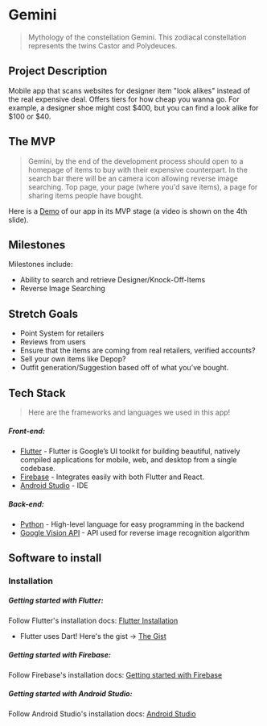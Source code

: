 # Gemini
> Mythology of the constellation Gemini. This zodiacal constellation represents the twins Castor and Polydeuces.
## Project Description
Mobile app that scans websites for designer item "look alikes" instead of the real expensive deal. Offers tiers for how cheap you wanna go. For example, a designer shoe might cost $400, but you can find a look alike for $100 or $40.    

## The MVP
> Gemini, by the end of the development process should open to a homepage of items to buy with their expensive counterpart. In the search bar there will be an camera icon allowing reverse image searching. Top page, your page (where you'd save items), a page for sharing items people have bought.

Here is a [Demo] of our app in its MVP stage (a video is shown on the 4th slide).

## Milestones
Milestones include:
- Ability to search and retrieve Designer/Knock-Off-Items
- Reverse Image Searching

## Stretch Goals
- Point System for retailers
- Reviews from users
- Ensure that the items are coming from real retailers, verified accounts?
- Sell your own items like Depop?
- Outfit generation/Suggestion based off of what you’ve bought.

## Tech Stack
> Here are the frameworks and languages we used in this app!

##### Front-end:
* [Flutter] - Flutter is Google’s UI toolkit for building beautiful, natively compiled applications for mobile, web, and desktop from a single codebase.
* [Firebase] - Integrates easily with both Flutter and React.
* [Android Studio] - IDE

##### Back-end:
* [Python] - High-level language for easy programming in the backend
* [Google Vision API] - API used for reverse image recognition algorithm

## Software to install
### Installation

##### Getting started with Flutter:
Follow Flutter's installation docs: [Flutter Installation]
- Flutter uses Dart! Here's the gist -> [The Gist]

##### Getting started with Firebase:
Follow Firebase's installation docs: [Getting started with Firebase]

##### Getting started with Android Studio:
Follow Android Studio's installation docs: [Android Studio]

[Firebase]: <https://firebase.google.com/>
[Flutter]: <https://flutter.dev/>
[Python]: <https://www.python.org/>
[Android Studio]: <https://developer.android.com/studio>
[Google Vision API]: <https://cloud.google.com/vision>
[Flutter Installation]: <https://flutter.dev/docs/get-started/install>
[Getting started with Firebase]: <https://firebase.google.com/docs/android/setup?authuser=0>
[The Gist]: <https://dart.dev/guides/language/language-tour>
[git]: <https://gitforwindows.org/>
   [cheat sheet]: <https://education.github.com/git-cheat-sheet-education.pdf>
[Demo]: <https://docs.google.com/presentation/d/1qR3iIMrjEMVl9vMX-l3M6LJQw3SWKzjW5gFeah_gzOQ/edit?usp=sharing>
